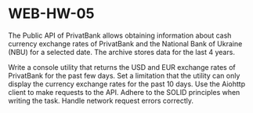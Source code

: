 # WEB-HW-05
The Public API of PrivatBank allows obtaining information about cash currency exchange rates of PrivatBank and the National Bank of Ukraine (NBU) for a selected date. The archive stores data for the last 4 years.

Write a console utility that returns the USD and EUR exchange rates of PrivatBank for the past few days. Set a limitation that the utility can only display the currency exchange rates for the past 10 days. Use the Aiohttp client to make requests to the API. Adhere to the SOLID principles when writing the task. Handle network request errors correctly.

